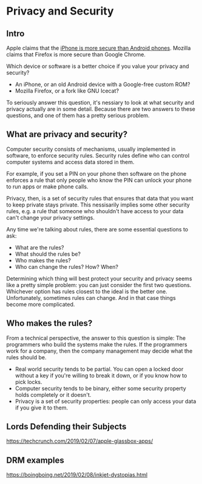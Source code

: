 
# Privacy and Security

## Intro

Apple claims that the [iPhone is more secure than Android phones](
https://www.macworld.com/article/3331597/apple/apple-privacy-billboard.html).
Mozilla claims that Firefox is more secure than Google Chrome.




Which device or software is a better choice if you value your privacy and security?

 - An iPhone, or an old Android device with a Google-free custom ROM?
 - Mozilla Firefox, or a fork like GNU Icecat?

To seriously answer this question, it's nessiary to look at what security and
privacy actually are in some detail. Because there are two answers to these
questions, and one of them has a pretty serious problem.

## What are privacy and security?

Computer security consists of mechanisms, usually implemented in software, to
enforce security rules. Security rules define who can control computer systems
and access data stored in them.

For example, if you set a PIN on your phone then software on the phone enforces
a rule that only people who know the PIN can unlock your phone to run apps or
make phone calls.

Privacy, then, is a set of security rules that ensures that data that you want
to keep private stays private. This nessisarily implies some other security
rules, e.g. a rule that someone who shouldn't have access to your data can't
change your privacy settings.

Any time we're talking about rules, there are some essential questions to ask:

 * What are the rules?
 * What should the rules be?
 * Who makes the rules?
 * Who can change the rules? How? When?

Determining which thing will best protect your security and privacy seems like a
pretty simple problem: you can just consider the first two questions. Whichever
option has rules closest to the ideal is the better one. Unfortunately,
sometimes rules can change. And in that case things become more complicated.

## Who makes the rules?

From a technical perspective, the answer to this question is simple: The
programmers who build the systems make the rules. If the programmers work for a
company, then the company management may decide what the rules should be.





   
 * Real world security tends to be partial. You can open a locked door
   without a key if you're willing to break it down, or if you know
   how to pick locks.
 * Computer security tends to be binary, either some security property holds
   completely or it doesn't.
 * Privacy is a set of security properties: people can only access your data
   if you give it to them.

## Lords Defending their Subjects

https://techcrunch.com/2019/02/07/apple-glassbox-apps/

## DRM examples

https://boingboing.net/2019/02/08/inkjet-dystopias.html

